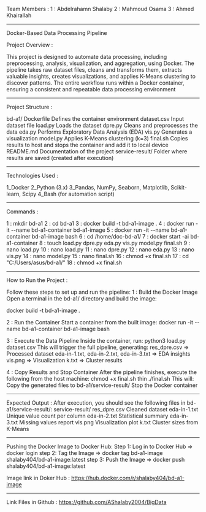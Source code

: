 Team Members :
1 : Abdelrahamn Shalaby
2 : Mahmoud Osama
3 : Ahmed Khairallah
__________________________________________________________________________________________________________________________________________________________

Docker-Based Data Processing Pipeline

Project Overview :

This project is designed to automate data processing, including preprocessing, analysis, visualization, and aggregation, using Docker. The pipeline takes raw dataset files, cleans and transforms them, extracts valuable insights, creates visualizations, and applies K-Means clustering to discover patterns. The entire workflow runs within a Docker container, ensuring a consistent and repeatable data processing environment
__________________________________________________________________________________________________________________________________________________________

Project Structure :

bd-a1/
Dockerfile              Defines the container environment
dataset.csv             Input dataset file
load.py                 Loads the dataset 
dpre.py                 Cleans and preprocesses the data
eda.py                  Performs Exploratory Data Analysis (EDA)
vis.py                  Generates a visualization
model.py                Applies K-Means clustering (k=3)
final.sh                Copies results to host and stops the container and add it to local device
README.md               Documentation of the project
service-result/         Folder where results are saved (created after execution)
__________________________________________________________________________________________________________________________________________________________

Technologies Used :

1_Docker
2_Python (3.x)
3_Pandas, NumPy, Seaborn, Matplotlib, Scikit-learn, Scipy
4_Bash (for automation script)
__________________________________________________________________________________________________________________________________________________________

Commands :

1 : mkdir bd-a1
2 : cd bd-a1
3 : docker build -t bd-a1-image .
4 : docker run -it --name bd-a1-container bd-a1-image
5 : docker run -it --name bd-a1-container bd-a1-image bash
6 : cd /home/doc-bd-a1/
7 : docker start -ai bd-a1-container
8 : touch load.py dpre.py eda.py vis.py model.py final.sh
9 : nano load.py
10 : nano load.py
11 : nano dpre.py
12 : nano eda.py
13 : nano vis.py
14 : nano model.py
15 : nano final.sh 
16 : chmod +x final.sh
17 : cd "C:/Users/asus/bd-a1/"
18 : chmod +x final.sh
__________________________________________________________________________________________________________________________________________________________

How to Run the Project :

Follow these steps to set up and run the pipeline:
1 : Build the Docker Image
Open a terminal in the bd-a1/ directory and build the image:

docker build -t bd-a1-image .

2 : Run the Container
Start a container from the built image:
docker run -it --name bd-a1-container bd-a1-image bash

3 : Execute the Data Pipeline
Inside the container, run:
python3 load.py dataset.csv
This will trigger the full pipeline, generating:
    res_dpre.csv => Processed dataset
    eda-in-1.txt, eda-in-2.txt, eda-in-3.txt => EDA insights
    vis.png => Visualization
    k.txt => Cluster results

4 : Copy Results and Stop Container
After the pipeline finishes, execute the following from the host machine:
chmod +x final.sh 
thin
./final.sh
This will:
Copy the generated files to bd-a1/service-result/
Stop the Docker container
__________________________________________________________________________________________________________________________________________________________

Expected Output : 
After execution, you should see the following files in bd-a1/service-result/:
service-result/
res_dpre.csv        Cleaned dataset
eda-in-1.txt        Unique value count per column
eda-in-2.txt        Statistical summary
eda-in-3.txt        Missing values report
vis.png             Visualization plot
k.txt               Cluster sizes from K-Means
__________________________________________________________________________________________________________________________________________________________

Pushing the Docker Image to Docker Hub:
Step 1: Log in to Docker Hub => docker login
step 2: Tag the Image => docker tag bd-a1-image shalaby404/bd-a1-image:latest
step 3: Push the Image =>  docker push shalaby404/bd-a1-image:latest

Image link in Doker Hub : https://hub.docker.com/r/shalaby404/bd-a1-image
__________________________________________________________________________________________________________________________________________________________

Link Files in Github : https://github.com/AShalaby2004/BigData
